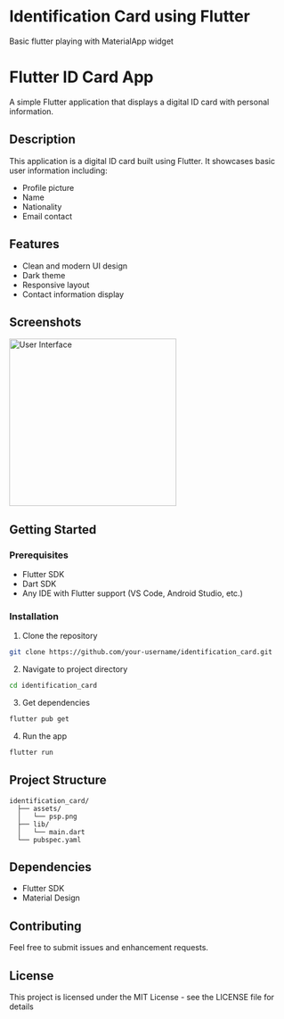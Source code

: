 # Identification Card using Flutter

Basic flutter playing with MaterialApp widget

# Flutter ID Card App

A simple Flutter application that displays a digital ID card with personal information.

## Description

This application is a digital ID card built using Flutter. It showcases basic user information including:
- Profile picture
- Name
- Nationality
- Email contact

## Features

- Clean and modern UI design
- Dark theme
- Responsive layout
- Contact information display

## Screenshots

<div allign = "center">
<img src="" alt="User Interface" width="300"/>
</div>

## Getting Started

### Prerequisites

- Flutter SDK
- Dart SDK
- Any IDE with Flutter support (VS Code, Android Studio, etc.)

### Installation

1. Clone the repository
```bash
git clone https://github.com/your-username/identification_card.git
```

2. Navigate to project directory
```bash
cd identification_card
```

3. Get dependencies
```bash
flutter pub get
```

4. Run the app
```bash
flutter run
```

## Project Structure

```
identification_card/
  ├── assets/
  │   └── psp.png
  ├── lib/
  │   └── main.dart
  └── pubspec.yaml
```

## Dependencies

- Flutter SDK
- Material Design

## Contributing

Feel free to submit issues and enhancement requests.

## License

This project is licensed under the MIT License - see the LICENSE file for details
